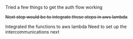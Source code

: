 Tried a few things to get the auth flow working

~~Next step would be to integrate these steps in aws lambda~~

Integrated the functions to aws lambda
Need to set up the intercommunications next
